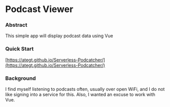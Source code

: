 # Podcast Viewer

### Abstract
This simple app will display podcast data using Vue

### Quick Start
[https://ategt.github.io/Serverless-Podcatcher/](https://ategt.github.io/Serverless-Podcatcher/)

### Background
I find myself listening to podcasts often, usually over open WiFi, and I do not like signing into a service for this.  Also, I wanted an excuse to work with Vue.